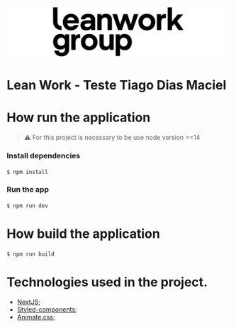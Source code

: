 ![LeanWork](./public/images/logo.png)

Lean Work - Teste Tiago Dias Maciel
=============
# How run the application
> :warning: For this project is necessary to be use node version >=14

### Install dependencies
```$ npm install```
### Run the app
```$ npm run dev```
# How build the application
```$ npm run build```


# Technologies used in the project.
- [NextJS](https://nextjs.org/);
- [Styled-components](https://styled-components.com/);
- [Animate.css](https://animate.style/);